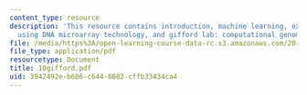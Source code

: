 ```yaml
---
content_type: resource
description: 'This resource contains introduction, machine learning, expression profiling
  using DNA microarray technology, and gifford lab: computational genomics.'
file: /media/https%3A/open-learning-course-data-rc.s3.amazonaws.com/20-010j-introduction-to-bioengineering-be-010j-spring-2006/3942492eb606c6448082cffb33434ca4_10gifford.pdf
file_type: application/pdf
resourcetype: Document
title: 10gifford.pdf
uid: 3942492e-b606-c644-8082-cffb33434ca4
---
```


